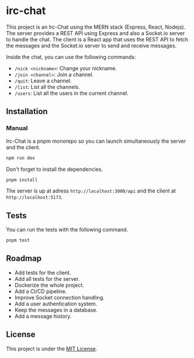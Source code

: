 # irc-chat

This project is an Irc-Chat using the MERN stack (Express, React, Nodejs).
The server provides a REST API using Express and also a Socket.io server to handle the chat.
The client is a React app that uses the REST API to fetch the messages and the Socket.io server to send and receive messages.

Inside the chat, you can use the following commands:

- `/nick <nickname>`: Change your nickname.
- `/join <channel>`: Join a channel.
- `/quit`: Leave a channel.
- `/list`: List all the channels.
- `/users`: List all the users in the current channel.

## Installation

### Manual

Irc-Chat is a pnpm monorepo so you can launch simultaneously the server and the client.

```bash
npm run dev
```

Don't forget to install the dependencies.

```bash
pnpm install
```

The server is up at adress `http://localhost:3000/api` and the client at `http://localhost:5173`.

## Tests

You can run the tests with the following command.

```bash
pnpm test
```

## Roadmap

- Add tests for the client.
- Add all tests for the server.
- Dockerize the whole project.
- Add a CI/CD pipeline.
- Improve Socket connection handling.
- Add a user authentication system.
- Keep the messages in a database.
- Add a message history.

## License

This project is under the [MIT License](License).
